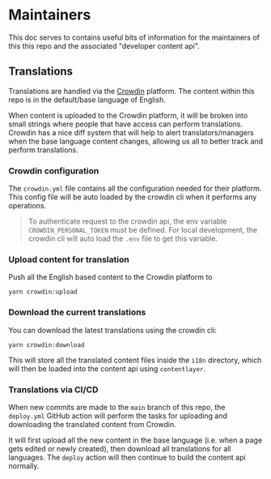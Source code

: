 # Maintainers

This doc serves to contains useful bits of information for the maintainers of
this this repo and the associated "developer content api".

## Translations

Translations are handled via the [Crowdin](https://solana.crowdin.com/)
platform. The content within this repo is in the default/base language of
English.

When content is uploaded to the Crowdin platform, it will be broken into small
strings where people that have access can perform translations. Crowdin has a
nice diff system that will help to alert translators/managers when the base
language content changes, allowing us all to better track and perform
translations.

### Crowdin configuration

The `crowdin.yml` file contains all the configuration needed for their platform.
This config file will be auto loaded by the crowdin cli when it performs any
operations.

> To authenticate request to the crowdin api, the env variable
> `CROWDIN_PERSONAL_TOKEN` must be defined. For local development, the crowdin
> cli will auto load the `.env` file to get this variable.

### Upload content for translation

Push all the English based content to the Crowdin platform to

```shell
yarn crowdin:upload
```

### Download the current translations

You can download the latest translations using the crowdin cli:

```shell
yarn crowdin:download
```

This will store all the translated content files inside the `i18n` directory,
which will then be loaded into the content api using `contentlayer`.

### Translations via CI/CD

When new commits are made to the `main` branch of this repo, the `deploy.yml`
GitHub action will perform the tasks for uploading and downloading the
translated content from Crowdin.

It will first upload all the new content in the base language (i.e. when a page
gets edited or newly created), then download all translations for all languages.
The `deploy` action will then continue to build the content api normally.

